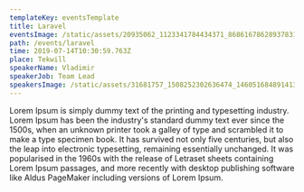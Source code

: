 ```yaml
---
templateKey: eventsTemplate
title: Laravel
eventsImage: /static/assets/20935062_1123341784434371_8686167862893783118_o.jpg
path: /events/laravel
time: 2019-07-14T10:30:59.763Z
place: Tekwill
speakerName: Vladimir
speakerJob: Team Lead
speakersImage: /static/assets/31681757_1508252302636474_1460516848914137088_o.jpg
---
```

Lorem Ipsum is simply dummy text of the printing and typesetting industry. Lorem Ipsum has been the industry's standard dummy text ever since the 1500s, when an unknown printer took a galley of type and scrambled it to make a type specimen book. It has survived not only five centuries, but also the leap into electronic typesetting, remaining essentially unchanged. It was popularised in the 1960s with the release of Letraset sheets containing Lorem Ipsum passages, and more recently with desktop publishing software like Aldus PageMaker including versions of Lorem Ipsum.
